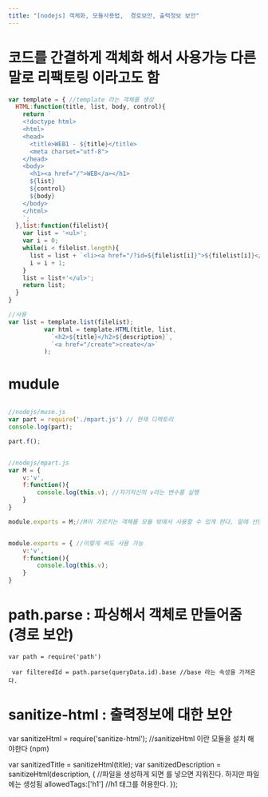 ```yaml
---
title: "[nodejs] 객체화, 모듈사용법,  경로보안, 출력정보 보안"
---
```


# 코드를 간결하게 객체화 해서 사용가능 다른말로 리팩토링 이라고도 함
```javascript
var template = { //template 라는 객체를 생성
  HTML:function(title, list, body, control){
    return `
    <!doctype html>
    <html>
    <head>
      <title>WEB1 - ${title}</title>
      <meta charset="utf-8">
    </head>
    <body>
      <h1><a href="/">WEB</a></h1>
      ${list}
      ${control}
      ${body}
    </body>
    </html>
    `;
  },list:function(filelist){
    var list = '<ul>';
    var i = 0;
    while(i < filelist.length){
      list = list + `<li><a href="/?id=${filelist[i]}">${filelist[i]}</a></li>`;
      i = i + 1;
    }
    list = list+'</ul>';
    return list;
  }
}

//사용
var list = template.list(filelist);
          var html = template.HTML(title, list,
            `<h2>${title}</h2>${description}`,
            `<a href="/create">create</a>`
          );
```

# mudule
```javascript

//nodejs/muse.js
var part = require('./mpart.js') // 현재 디렉토리 
console.log(part);

part.f();


//nodejs/mpart.js
var M = { 
    v:'v',
    f:function(){
        console.log(this.v); //자기자신의 v라는 변수를 실행
    }
}

module.exports = M;//M이 가르키는 객체를 모듈 밖에서 사용할 수 있게 한다. 밑에 선언하기가 싫다면


module.exports = { //이렇게 써도 사용 가능
    v:'v',
    f:function(){
        console.log(this.v); 
    }
}

```

# path.parse :  파싱해서 객체로 만들어줌 (경로 보안)
```
var path = require('path')

 var filteredId = path.parse(queryData.id).base //base 라는 속성을 가져온다.
```

# sanitize-html : 출력정보에 대한 보안

var sanitizeHtml = require('sanitize-html'); //sanitizeHtml 이란 모듈을 설치 해야한다 (npm)

var sanitizedTitle = sanitizeHtml(title);
            var sanitizedDescription = sanitizeHtml(description, {     //파일을 생성하게 되면 <script> 솰라솰라</script> 를 넣으면 지워진다. 하지만 파일에는 생성됨 
									allowedTags:['h1']                                          //h1 태그를 허용한다.
            });
